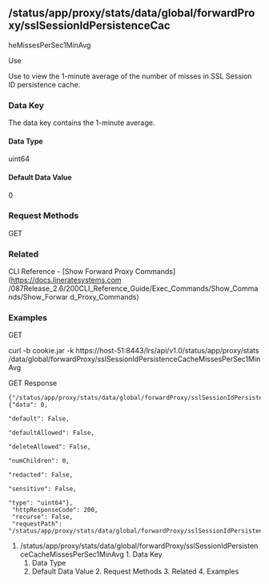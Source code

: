 ## /status/app/proxy/stats/data/global/forwardProxy/sslSessionIdPersistenceCac
heMissesPerSec1MinAvg

Use

Use to view the 1-minute average of the number of misses in SSL Session ID
persistence cache.

### Data Key

The data key contains the 1-minute average.

#### Data Type

uint64

#### Default Data Value

0

### Request Methods

GET

### Related

CLI Reference - [Show Forward Proxy Commands](https://docs.lineratesystems.com
/087Release_2.6/200CLI_Reference_Guide/Exec_Commands/Show_Commands/Show_Forwar
d_Proxy_Commands)

### Examples

GET

curl -b cookie.jar -k https://host-51:8443/lrs/api/v1.0/status/app/proxy/stats
/data/global/forwardProxy/sslSessionIdPersistenceCacheMissesPerSec1MinAvg

GET Response

    
    
    {"/status/app/proxy/stats/data/global/forwardProxy/sslSessionIdPersistenceCacheMissesPerSec1MinAvg": {"data": 0,
                                                                                                           "default": False,
                                                                                                           "defaultAllowed": False,
                                                                                                           "deleteAllowed": False,
                                                                                                           "numChildren": 0,
                                                                                                           "redacted": False,
                                                                                                           "sensitive": False,
                                                                                                           "type": "uint64"},
     "httpResponseCode": 200,
     "recurse": False,
     "requestPath": "/status/app/proxy/stats/data/global/forwardProxy/sslSessionIdPersistenceCacheMissesPerSec1MinAvg"}
    

  1. /status/app/proxy/stats/data/global/forwardProxy/sslSessionIdPersistenceCacheMissesPerSec1MinAvg
    1. Data Key
      1. Data Type
      2. Default Data Value
    2. Request Methods
    3. Related
    4. Examples

